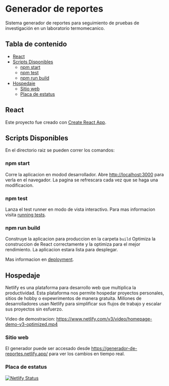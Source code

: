 # Generador de reportes

Sistema generador de reportes para seguimiento de pruebas de investigación en un laboratorio termomecanico.

## Tabla de contenido

- [React](#React)
- [Scripts Disponibles](#Scripts_disponibles)
  - [npm start](#npm_start)
  - [npm test](#npm_test)
  - [npm run build](#npm_run_build)
- [Hospedaje](#Hospedaje)
  - [Sitio web](#Sitio_web)
  - [Placa de estatus](#Placa_de_estatus)

## React

Este proyecto fue creado con [Create React App](https://github.com/facebook/create-react-app).

## Scripts Disponibles

En el directorio raiz se pueden correr los comandos:

### npm start

Corre la aplicacion en modod desarrollador.
Abre [http://localhost:3000](http://localhost:3000) para verla en el navegador. La pagina se refrescara cada vez que se haga una modificacion.

### npm test

Lanza el test runner en modo de vista interactivo.
Para mas informacion visita [running tests](https://facebook.github.io/create-react-app/docs/running-tests).

### npm run build

Construye la aplicacion para produccion en la carpeta `build`
Optimiza la construccion de React correctamente y la optimiza para el mejor rendimiento. La aplicacion estara lista para desplegar.

Mas informacion en [deployment](https://facebook.github.io/create-react-app/docs/deployment).

## Hospedaje

Netlify es una plataforma para desarrollo web que multiplica la productividad. Esta plataforma nos permite hospedar proyectos personales, sitios de hobby o expewrimentos de manera gratuita. Millones de desarrolladores usan Netlify para simplificar sus flujos de trabajo y escalar sus proyectos sin esfuerzo.

Video de demostracion:
https://www.netlify.com/v3/video/homepage-demo-v3-optimized.mp4

### Sitio web

El generador puede ser accesado desde https://generador-de-reportes.netlify.app/ para ver los cambios en tiempo real.

### Placa de estatus

[![Netlify Status](https://api.netlify.com/api/v1/badges/f8837433-47ec-4070-803a-3726d996b7d9/deploy-status)](https://app.netlify.com/sites/generador-de-reportes/deploys)
